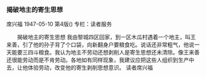### 揭破地主的寄生思想
席兴福
1947-05-10
第4版()
专栏：读者服务

　　揭破地主的寄生思想
    我由黎城四区回家，到一区木瓜村遇着一个地主，叫王来善，引了他的孙子背了个口袋，向新翻身户要粮食吃。说话还非常粗气，他说一天能要三四斗粮食。我认为地主不劳动还想剥削人是寄生思想还未清除。像王来善还很能劳动而是不肯劳动。各地如有同样现象，我建议应把这些人组织到生产中去，让他体验劳动，改变他的寄生剥削思想意识。
        读者席兴福
